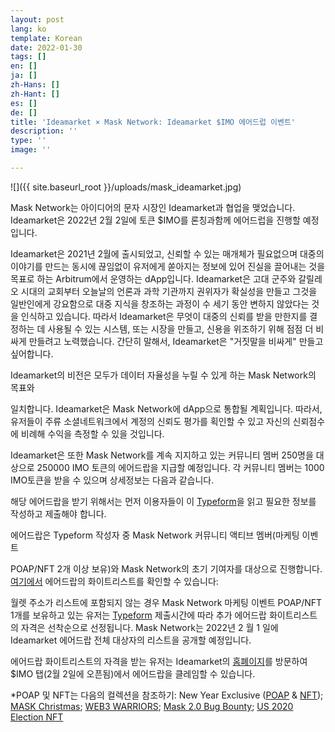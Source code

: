 ```yaml
---
layout: post
lang: ko
template: Korean
date: 2022-01-30
tags: []
en: []
ja: []
zh-Hans: []
zh-Hant: []
es: []
de: []
title: 'Ideamarket × Mask Network: Ideamarket $IMO 에어드럽 이벤트'
description: ''
type: ''
image: ''

---
```

![]({{ site.baseurl_root }}/uploads/mask_ideamarket.jpg)

Mask Network는 아이디어의 문자 시장인 Ideamarket과 협업을 맺었습니다. Ideamarket은 2022년 2월 2일에 토큰 $IMO를 론칭과함께 에어드럽을 진행할 예정입니다.

Ideamarket은 2021년 2월에 출시되었고, 신뢰할 수 있는 매개체가 필요없으며 대중의 이야기를 만드는 동시에 끊임없이 유저에게 쏟아지는 정보에 있어 진실을 끌어내는 것을 목표로 하는 Arbitrum에서 운영하는 dApp입니다. Ideamarket은 고대 군주와 갈릴레오 시대의 교회부터 오늘날의 언론과 과학 기관까지 권위자가 확실성을 만들고 그것을 일반인에게 강요함으로 대중 지식을 창조하는 과정이 수 세기 동안 변하지 않았다는 것을 인식하고 있습니다. 따라서 Ideamarket은 무엇이 대중의 신뢰를 받을 만한지를 결정하는 데 사용될 수 있는 시스템, 또는 시장을 만들고, 신용을 위조하기 위해 점점 더 비싸게 만들려고 노력했습니다. 간단히 말해서, Ideamarket은 "거짓말을 비싸게" 만들고 싶어합니다.

Ideamarket의 비전은 모두가 데이터 자율성을 누릴 수 있게 하는 Mask Network의 목표와

일치합니다. Ideamarket은 Mask Network에 dApp으로 통합될 계획입니다. 따라서, 유저들이 주류 소셜네트워크에서 계정의 신뢰도 평가를 획인할 수 있고 자신의 신뢰점수에 비례해 수익을 측정할 수 있을 것입니다.

Ideamarket은 또한 Mask Network를 계속 지지하고 있는 커뮤니티 멤버 250명을 대상으로 250000 IMO 토큰의 에어드랍을 지급할 예정입니다. 각 커뮤니티 멤버는 1000 IMO토큰을 받을 수 있으며 상세정보는 다음과 같습니다.

해당 에어드랍을 받기 위해서는 먼저 이용자들이 이 [Typeform](https://yrbqj272q2e.typeform.com/to/LgJZc25q)을 읽고 필요한 정보를 작성하고 제출해야 합니다.

에어드랍은 Typeform 작성자 중 Mask Network 커뮤니티 액티브 멤버(마케팅 이벤트

POAP/NFT 2개 이상 보유)와 Mask Network의 초기 기여자를 대상으로 진행합니다. [여기에서](https://docs.google.com/spreadsheets/d/1YF7fuGP6n39MzsAz8EyA8vwXBbFx4eowEut7jVnjvkI/edit#gid=0) 에어드랍의 화이트리스트를 확인할 수 있습니다:

월렛 주소가 리스트에 포함되지 않는 경우 Mask Network 마케팅 이벤트 POAP/NFT 1개를 보유하고 있는 유저는 [Typeform](https://yrbqj272q2e.typeform.com/to/LgJZc25q) 제출시간에 따라 추가 에어드랍 화이트리스트의 자격은 선착순으로 선정됩니다. Mask Network는 2022년 2 월 1 일에 Ideamarket 에어드랍 전체 대상자의 리스트을 공개할 예정입니다.

에어드랍 화이트리스트의 자격을 받는 유저는 Ideamarket의 [홈폐이지](https://ideamarket.io/)를 방문하여 $IMO 탭(2월 2일에 오픈됨)에서 에어드랍을 클레임할 수 있습니다.

\*POAP 및 NFT는 다음의 컬렉션을 참조하기: New Year Exclusive ([POAP](https://poap.gallery/event/21475) & [NFT](https://opensea.io/collection/masknetwork2022)); [MASK Christmas](https://poap.gallery/event/19976); [WEB3 WARRIORS](https://poap.gallery/event/16153); [Mask 2.0 Bug Bounty](https://poap.gallery/event/13039); [US 2020 Election NFT](https://opensea.io/collection/us-2020-election-nft)